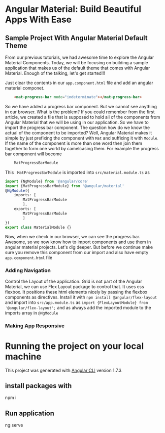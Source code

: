 # Angular Material:  Build Beautiful Apps With Ease
## Sample Project With Angular Material Default Theme

From our previous tutorials, we had awesome time to explore the Angular Material Components. Today, we will be focusing on building a sample application that makes us of the default theme that comes with Angular Material. Enough of the talking, let's get started!!!

Just clear the contents in our `app.component.html` file and add an angular material componet.
```html 
    <mat-progress-bar mode="indeterminate"></mat-progress-bar>
```
So we have added a progress bar component. But we cannot see anything in our browser. What is the problem? 
If you could remember from the first article, we created a file that is supposed to hold all of the components from Angular Material that we will be using in our application. So we have to import the progress bar component. The question how do we know the actual of the component to be imported? Well, Angular Material makes it simple by just prefixing the component with `Mat` and suffixing it with `Module`. If the name of the component is more than one word then join them together to form one world by camelcasing them. For example the progress bar component will become 
```ts
    MatProgressBarModule
```
This ` MatProgressBarModule` is imported into `src/material.module.ts` as 
```ts
import {NgModule} from '@angular/core'
import {MatProgressBarModule} from '@angular/material'
@NgModule({
	imports: [
        MatProgressBarModule
        ],
    exports: [
        MatProgressBarModule
        ]
})
export class MaterialModule {}
```
Now, when we check in our browser, we can see the progress bar. 
Awesome, so we now know how to import components and use them in angular material projects. Let's dig deeper. But before we continue make sure you remove this component from our import and also have empty `app.component.html` file

### Adding Navigation 
Control the Layout of the application. 
Grid is not part of the Angular Material, we can use Flex Layout package to control that. It uses css flexbox. It positions these html elements nicely by passing the flexbox components as directives. 
Install it with `npm install @angular/flex-layout` and import into `src/app.module.ts` as `import {FlexLayoutModule} from '@angular/flex-layout';`  and as always add the imported module to the imports array in `@NgModule`

### Making App Responsive


# Running the project on your local machine
This project was generated with [Angular CLI](https://github.com/angular/angular-cli) version 1.7.3.
## install packages with 
npm i
## Run application
ng serve
